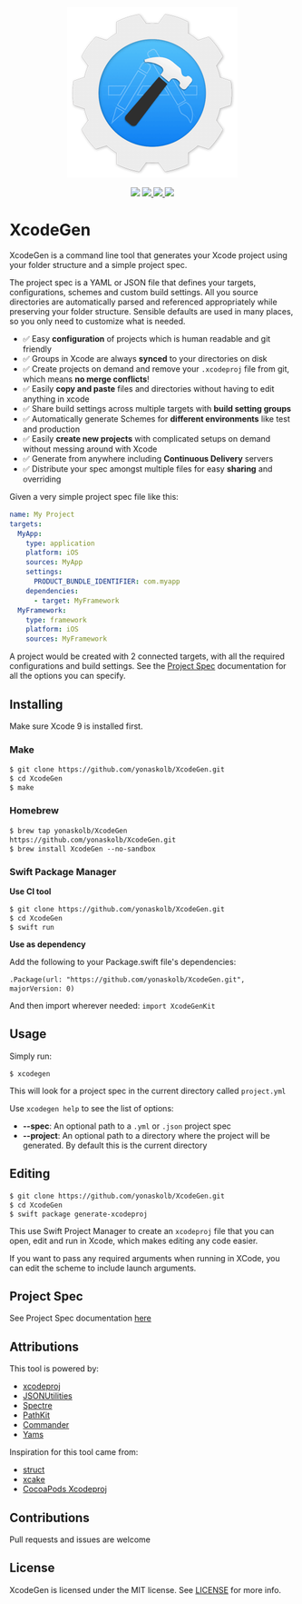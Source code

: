 <p align="center">
<a href="https://github.com/yonaskolb/XcodeGen">
<img src="Assets/Logo_animated.gif" alt="XcodeGen" />
</a>
</p>
<p align="center">
  <img src="https://img.shields.io/badge/package%20managers-SwiftPM-yellow.svg"/>
  <a href="https://github.com/yonaskolb/XcodeGen/releases">
    <img src="https://img.shields.io/github/release/yonaskolb/xcodegen.svg"/>
  </a>
  <a href="https://travis-ci.org/yonaskolb/XcodeGen">
    <img src="https://img.shields.io/travis/yonaskolb/XcodeGen/master.svg?style=flat"/>
  </a>
  <a href="https://github.com/yonaskolb/XcodeGen/blob/master/LICENSE">
    <img src="https://img.shields.io/github/license/mashape/apistatus.svg"/>
  </a>
</p>

# XcodeGen

XcodeGen is a command line tool that generates your Xcode project using your folder structure and a simple project spec.

The project spec is a YAML or JSON file that defines your targets, configurations, schemes and custom build settings. All you source directories are automatically parsed and referenced appropriately while preserving your folder structure. Sensible defaults are used in many places, so you only need to customize what is needed.

- ✅ Easy **configuration** of projects which is human readable and git friendly
- ✅ Groups in Xcode are always **synced** to your directories on disk
- ✅ Create projects on demand and remove your `.xcodeproj` file from git, which means **no merge conflicts**!
- ✅ Easily **copy and paste** files and directories without having to edit anything in xcode
- ✅ Share build settings across multiple targets with **build setting groups**
- ✅ Automatically generate Schemes for **different environments** like test and production
- ✅ Easily **create new projects** with complicated setups on demand without messing around with Xcode
- ✅ Generate from anywhere including **Continuous Delivery** servers
- ✅ Distribute your spec amongst multiple files for easy **sharing** and overriding


Given a very simple project spec file like this:

```yaml
name: My Project
targets:
  MyApp:
    type: application
    platform: iOS
    sources: MyApp
    settings:
      PRODUCT_BUNDLE_IDENTIFIER: com.myapp
    dependencies:
      - target: MyFramework
  MyFramework:
    type: framework
    platform: iOS
    sources: MyFramework
```
A project would be created with 2 connected targets, with all the required configurations and build settings. See the [Project Spec](docs/ProjectSpec.md) documentation for all the options you can specify.

## Installing
Make sure Xcode 9 is installed first.

### Make

```
$ git clone https://github.com/yonaskolb/XcodeGen.git
$ cd XcodeGen
$ make
```

### Homebrew

```
$ brew tap yonaskolb/XcodeGen https://github.com/yonaskolb/XcodeGen.git
$ brew install XcodeGen --no-sandbox
```

### Swift Package Manager

**Use CI tool**

```
$ git clone https://github.com/yonaskolb/XcodeGen.git
$ cd XcodeGen
$ swift run
```

**Use as dependency**

Add the following to your Package.swift file's dependencies:

```
.Package(url: "https://github.com/yonaskolb/XcodeGen.git", majorVersion: 0)
```

And then import wherever needed: `import XcodeGenKit`

## Usage

Simply run:

```
$ xcodegen
```

This will look for a project spec in the current directory called `project.yml`

Use `xcodegen help` to see the list of options:

- **--spec**: An optional path to a `.yml` or `.json` project spec
- **--project**: An optional path to a directory where the project will be generated. By default this is the current directory

## Editing
```
$ git clone https://github.com/yonaskolb/XcodeGen.git
$ cd XcodeGen
$ swift package generate-xcodeproj
```
This use Swift Project Manager to create an `xcodeproj` file that you can open, edit and run in Xcode, which makes editing any code easier.

If you want to pass any required arguments when running in XCode, you can edit the scheme to include launch arguments.

## Project Spec
See Project Spec documentation [here](docs/ProjectSpec.md)

## Attributions

This tool is powered by:

- [xcodeproj](https://github.com/carambalabs/xcodeproj)
- [JSONUtilities](https://github.com/yonaskolb/JSONUtilities)
- [Spectre](https://github.com/kylef/Spectre)
- [PathKit](https://github.com/kylef/PathKit)
- [Commander](https://github.com/kylef/Commander)
- [Yams](https://github.com/jpsim/Yams)

Inspiration for this tool came from:

- [struct](https://github.com/workshop/struct)
- [xcake](https://github.com/jcampbell05/xcake)
- [CocoaPods Xcodeproj](https://github.com/CocoaPods/Xcodeproj)

## Contributions
Pull requests and issues are welcome

## License

XcodeGen is licensed under the MIT license. See [LICENSE](LICENSE) for more info.
